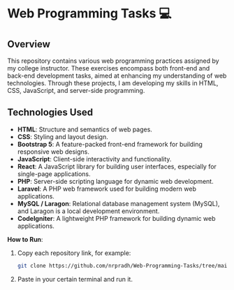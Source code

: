 # Web Programming Tasks 💻

## Overview 
This repository contains various web programming practices assigned by my college instructor. These exercises encompass both front-end and back-end development tasks, aimed at enhancing my understanding of web technologies. Through these projects, I am developing my skills in HTML, CSS, JavaScript, and server-side programming.

## Technologies Used
- **HTML**: Structure and semantics of web pages.
- **CSS**: Styling and layout design.
- **Bootstrap 5**: A feature-packed front-end framework for building responsive web designs.
- **JavaScript**: Client-side interactivity and functionality.
- **React**: A JavaScript library for building user interfaces, especially for single-page applications.
- **PHP**: Server-side scripting language for dynamic web development.
- **Laravel**: A PHP web framework used for building modern web applications.
- **MySQL / Laragon**: Relational database management system (MySQL), and Laragon is a local development environment.
- **CodeIgniter**: A lightweight PHP framework for building dynamic web applications.


**How to Run**:
1. Copy each repository link, for example: 
   ```bash
   git clone https://github.com/nrpradh/Web-Programming-Tasks/tree/main/PRAC01
2. Paste in your certain terminal and run it.
